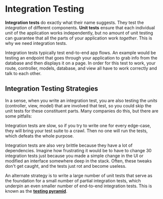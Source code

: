 # Integration Testing

**Integration tests** do exactly what their name suggests. They test
the *integration* of different components. **Unit tests** ensure that
each individual *unit* of the application works independently, but no
amount of unit testing can guarantee that all the parts of your
application work *together*. This is why we need integration tests.

Integration tests typically test end-to-end app flows. An example would
be testing an endpoint that goes through your application to grab info
from the database and then displays it on a page. In order for this test
to work, your route, controller, models, database, and view all have to
work correctly and talk to each other.

## Integration Testing Strategies

In a sense, when you write an integration test, you are also testing the
*units* (controller, view, model) that are involved that test, so you
could skip the unit tests for these constituent parts. Many companies do
this, but there are some pitfalls:

Integration tests are slow, so if you try to write one for every
edge-case, they will bring your test suite to a crawl. Then no one will
run the tests, which defeats the whole purpose.

Integration tests are also very brittle because they have a lot of
dependencies. Imagine how frustrating it would be to have to change 30
integration tests just because you made a simple change in the UI or
modified an interface somewhere deep in the stack. Often, these tweaks
don't get caught, and the tests just rot and become useless.

An alternate strategy is to write a large number of unit tests that
serve as the foundation for a small number of partial integration tests,
which underpin an even smaller number of end-to-end integration tests.
This is known as the [**testing pyramid**][testing-pyramid].

[testing-pyramid]: https://www.scrumalliance.org/community/spotlight/mike-cohn/december-2014/test-automation-let-service-be-your-middle-man
